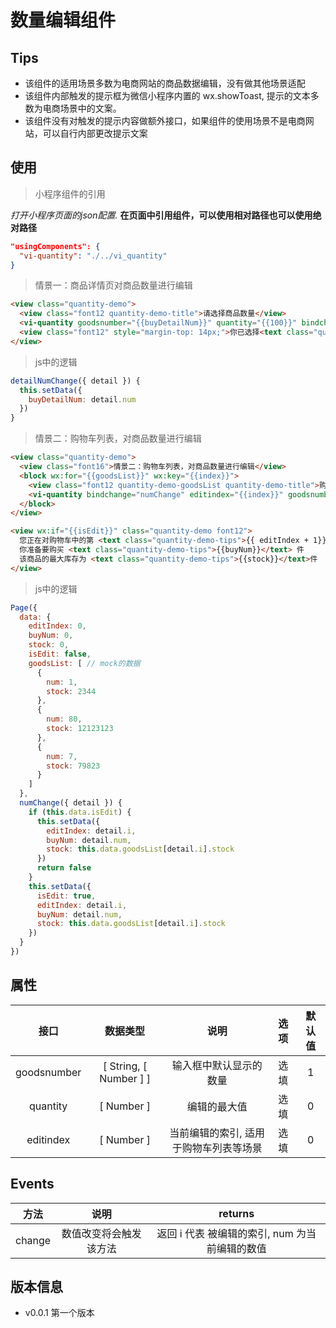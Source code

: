 # 数量编辑组件

## Tips

+ 该组件的适用场景多数为电商网站的商品数据编辑，没有做其他场景适配
+ 该组件内部触发的提示框为微信小程序内置的 wx.showToast, 提示的文本多数为电商场景中的文案。
+ 该组件没有对触发的提示内容做额外接口，如果组件的使用场景不是电商网站，可以自行内部更改提示文案

## 使用

> 小程序组件的引用

*打开小程序页面的json配置.*
**在页面中引用组件，可以使用相对路径也可以使用绝对路径**

```json
"usingComponents": {
  "vi-quantity": "./../vi_quantity"
}
```

> 情景一：商品详情页对商品数量进行编辑

```HTML
<view class="quantity-demo">
  <view class="font12 quantity-demo-title">请选择商品数量</view>
  <vi-quantity goodsnumber="{{buyDetailNum}}" quantity="{{100}}" bindchange="detailNumChange"></vi-quantity>
  <view class="font12" style="margin-top: 14px;">你已选择<text class="quantity-demo-tips">{{buyDetailNum}}</text>件商品</view>
</view>
```
> js中的逻辑

```javascript
detailNumChange({ detail }) {
  this.setData({
    buyDetailNum: detail.num
  })
}
```

> 情景二：购物车列表，对商品数量进行编辑

```HTML
<view class="quantity-demo">
  <view class="font16">情景二：购物车列表，对商品数量进行编辑</view>
  <block wx:for="{{goodsList}}" wx:key="{{index}}">
    <view class="font12 quantity-demo-goodsList quantity-demo-title">购物车商品 -- {{index + 1}}</view>
    <vi-quantity bindchange="numChange" editindex="{{index}}" goodsnumber="{{item.num}}" quantity="{{item.stock}}"></vi-quantity>
  </block>
</view>

<view wx:if="{{isEdit}}" class="quantity-demo font12">
  您正在对购物车中的第 <text class="quantity-demo-tips">{{ editIndex + 1}}</text> 件商品编辑, 
  你准备要购买 <text class="quantity-demo-tips">{{buyNum}}</text> 件 
  该商品的最大库存为 <text class="quantity-demo-tips">{{stock}}</text>件
</view>
```

> js中的逻辑

```javascript
Page({
  data: {
    editIndex: 0,
    buyNum: 0,
    stock: 0,
    isEdit: false,
    goodsList: [ // mock的数据
      {
        num: 1,
        stock: 2344
      },
      {
        num: 80,
        stock: 12123123
      },
      {
        num: 7,
        stock: 79823
      }
    ]
  },
  numChange({ detail }) {
    if (this.data.isEdit) {
      this.setData({
        editIndex: detail.i,
        buyNum: detail.num,
        stock: this.data.goodsList[detail.i].stock
      })
      return false
    }
    this.setData({
      isEdit: true,
      editIndex: detail.i,
      buyNum: detail.num,
      stock: this.data.goodsList[detail.i].stock
    })
  }
})
```

## 属性

| 接口 | 数据类型 | 说明 | 选项 | 默认值 |
| :--: | :--: | :--: | :--: | :--: |
| goodsnumber | [ String, [ Number ] ] | 输入框中默认显示的数量 | 选填 | 1 |
| quantity | [ Number ] | 编辑的最大值 | 选填 | 0 |
| editindex | [ Number ] | 当前编辑的索引, 适用于购物车列表等场景 | 选填 | 0 |

## Events

| 方法 | 说明 | returns |
| :--: | :--: | :--: |
| change | 数值改变将会触发该方法 | 返回 i 代表 被编辑的索引, num 为当前编辑的数值 |

## 版本信息

+ v0.0.1 第一个版本